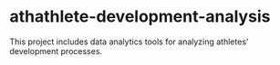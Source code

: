 # athathlete-development-analysis
This project includes data analytics tools for analyzing athletes' development processes.

